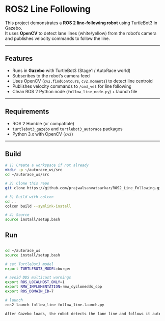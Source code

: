 # ROS2 Line Following

This project demonstrates a **ROS 2 line-following robot** using TurtleBot3 in Gazebo.  
It uses **OpenCV** to detect lane lines (white/yellow) from the robot’s camera and publishes velocity commands to follow the line.  

---

## Features
- Runs in **Gazebo** with TurtleBot3 (Stage1 / AutoRace world)
- Subscribes to the robot’s camera feed
- Uses OpenCV (`cv2.findContours`, `cv2.moments`) to detect line centroid
- Publishes velocity commands to `/cmd_vel` for line following
- Clean ROS 2 Python node (`follow_line_node.py`) + launch file

---

## Requirements
- ROS 2 Humble (or compatible)
- `turtlebot3_gazebo` and `turtlebot3_autorace` packages
- Python 3.x with OpenCV (`cv2`)

---

## Build

```bash
# 1) Create a workspace if not already
mkdir -p ~/autorace_ws/src
cd ~/autorace_ws/src

# 2) Clone this repo
git clone https://github.com/prajwalsanvatsarkar/ROS2_Line_Following.git

# 3) Build with colcon
cd ..
colcon build --symlink-install

# 4) Source
source install/setup.bash
```

## Run
```bash

cd ~/autorace_ws
source install/setup.bash

# set TurtleBot3 model
export TURTLEBOT3_MODEL=burger

# avoid DDS multicast warnings
export ROS_LOCALHOST_ONLY=1
export RMW_IMPLEMENTATION=rmw_cyclonedds_cpp
export ROS_DOMAIN_ID=7

# launch
ros2 launch follow_line follow_line.launch.py

After Gazebo loads, the robot detects the lane line and follows it automatically.
```
